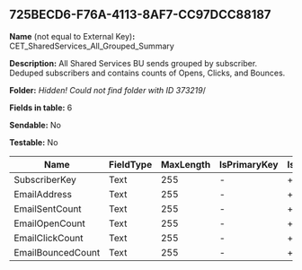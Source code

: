 ## 725BECD6-F76A-4113-8AF7-CC97DCC88187

**Name** (not equal to External Key)**:** CET_SharedServices_All_Grouped_Summary

**Description:** All Shared Services BU sends grouped by subscriber.  Deduped subscribers and contains counts of Opens, Clicks, and Bounces.

**Folder:** _Hidden! Could not find folder with ID 373219_/

**Fields in table:** 6

**Sendable:** No

**Testable:** No

| Name | FieldType | MaxLength | IsPrimaryKey | IsNullable | DefaultValue |
| --- | --- | --- | --- | --- | --- |
| SubscriberKey | Text | 255 | - | + |  |
| EmailAddress | Text | 255 | - | + |  |
| EmailSentCount | Text | 255 | - | + |  |
| EmailOpenCount | Text | 255 | - | + |  |
| EmailClickCount | Text | 255 | - | + |  |
| EmailBouncedCount | Text | 255 | - | + |  |
